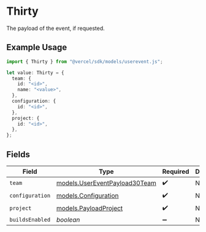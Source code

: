 # Thirty

The payload of the event, if requested.

## Example Usage

```typescript
import { Thirty } from "@vercel/sdk/models/userevent.js";

let value: Thirty = {
  team: {
    id: "<id>",
    name: "<value>",
  },
  configuration: {
    id: "<id>",
  },
  project: {
    id: "<id>",
  },
};
```

## Fields

| Field                                                                | Type                                                                 | Required                                                             | Description                                                          |
| -------------------------------------------------------------------- | -------------------------------------------------------------------- | -------------------------------------------------------------------- | -------------------------------------------------------------------- |
| `team`                                                               | [models.UserEventPayload30Team](../models/usereventpayload30team.md) | :heavy_check_mark:                                                   | N/A                                                                  |
| `configuration`                                                      | [models.Configuration](../models/configuration.md)                   | :heavy_check_mark:                                                   | N/A                                                                  |
| `project`                                                            | [models.PayloadProject](../models/payloadproject.md)                 | :heavy_check_mark:                                                   | N/A                                                                  |
| `buildsEnabled`                                                      | *boolean*                                                            | :heavy_minus_sign:                                                   | N/A                                                                  |
